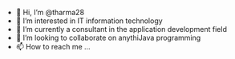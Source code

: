 - 👋 Hi, I’m @tharma28
- 👀 I’m interested in IT information technology
- 🌱 I’m currently a consultant in the application development field
- 💞️ I’m looking to collaborate on anythiJava programming
- 📫 How to reach me ...

<!---
tharma28/tharma28 is a ✨ special ✨ repository because its `README.md` (this file) appears on your GitHub profile.
You can click the Preview link to take a look at your changes.
--->
